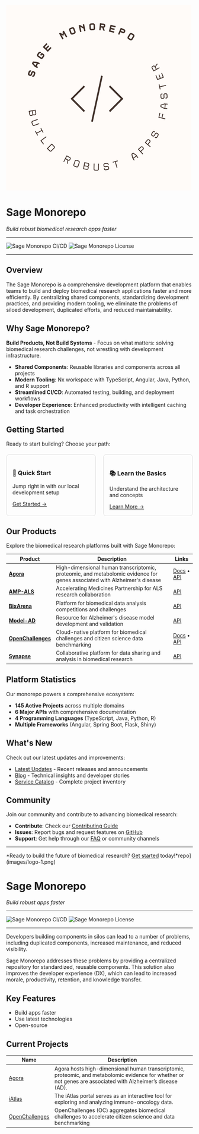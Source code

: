 ![sage-mono-repo](images/logo-1.png)

# Sage Monorepo

_Build robust biomedical research apps faster_

---

<img src="https://img.shields.io/github/actions/workflow/status/Sage-Bionetworks/sage-monorepo/ci.yml?branch=main&color=007acc&labelColor=555555&logoColor=ffffff&style=for-the-badge&logo=github&label=CI/CD" alt="Sage Monorepo CI/CD" />
<img src="https://img.shields.io/github/license/Sage-Bionetworks/sage-monorepo.svg?color=007acc&labelColor=555555&logoColor=ffffff&style=for-the-badge&logo=github)](https://github.com/Sage-Bionetworks/sage-monorepo/blob/main/LICENSE" alt="Sage Monorepo License" />

---

## Overview

The Sage Monorepo is a comprehensive development platform that enables teams to build and deploy biomedical research applications faster and more efficiently. By centralizing shared components, standardizing development practices, and providing modern tooling, we eliminate the problems of siloed development, duplicated efforts, and reduced maintainability.

## Why Sage Monorepo?

**Build Products, Not Build Systems** - Focus on what matters: solving biomedical research challenges, not wrestling with development infrastructure.

- **Shared Components**: Reusable libraries and components across all projects
- **Modern Tooling**: Nx workspace with TypeScript, Angular, Java, Python, and R support
- **Streamlined CI/CD**: Automated testing, building, and deployment workflows
- **Developer Experience**: Enhanced productivity with intelligent caching and task orchestration

## Getting Started

Ready to start building? Choose your path:

<div style="display: grid; grid-template-columns: 1fr 1fr; gap: 20px; margin: 20px 0;">
  <div style="border: 1px solid #ddd; border-radius: 8px; padding: 16px;">
    <h3>🚀 Quick Start</h3>
    <p>Jump right in with our local development setup</p>
    <a href="getting-started/local-dev.md">Get Started →</a>
  </div>
  <div style="border: 1px solid #ddd; border-radius: 8px; padding: 16px;">
    <h3>📚 Learn the Basics</h3>
    <p>Understand the architecture and concepts</p>
    <a href="getting-started/what-is-nx.md">Learn More →</a>
  </div>
</div>

## Our Products

Explore the biomedical research platforms built with Sage Monorepo:

| Product | Description | Links |
|---------|-------------|-------|
| **[Agora](https://agora.adknowledgeportal.org/genes)** | High-dimensional human transcriptomic, proteomic, and metabolomic evidence for genes associated with Alzheimer's disease | [Docs](reference/agora.md) • [API](reference/api/agora.md) |
| **[AMP-ALS](https://www.amp-als.org/)** | Accelerating Medicines Partnership for ALS research collaboration | [API](reference/api/amp-als.md) |
| **[BixArena](https://bixarena.synapse.org/)** | Platform for biomedical data analysis competitions and challenges | [API](reference/api/bixarena.md) |
| **[Model-AD](https://www.model-ad.org/)** | Resource for Alzheimer's disease model development and validation | [API](reference/api/model-ad.md) |
| **[OpenChallenges](https://openchallenges.io/home)** | Cloud-native platform for biomedical challenges and citizen science data benchmarking | [Docs](reference/oc-microservices.md) • [API](reference/api/openchallenges.md) |
| **[Synapse](https://www.synapse.org/)** | Collaborative platform for data sharing and analysis in biomedical research | [API](reference/api/synapse.md) |

## Platform Statistics

Our monorepo powers a comprehensive ecosystem:

- **145 Active Projects** across multiple domains
- **6 Major APIs** with comprehensive documentation
- **4 Programming Languages** (TypeScript, Java, Python, R)
- **Multiple Frameworks** (Angular, Spring Boot, Flask, Shiny)

## What's New

Check out our latest updates and improvements:

- [Latest Updates](news.md) - Recent releases and announcements
- [Blog](blog/index.md) - Technical insights and developer stories
- [Service Catalog](reference/services.md) - Complete project inventory

## Community

Join our community and contribute to advancing biomedical research:

- **Contribute**: Check our [Contributing Guide](contributions/overview.md)
- **Issues**: Report bugs and request features on [GitHub](https://github.com/Sage-Bionetworks/sage-monorepo/issues)
- **Support**: Get help through our [FAQ](developers-guide/faq.md) or community channels

---

*Ready to build the future of biomedical research? [Get started](getting-started/local-dev.md) today!*repo](images/logo-1.png)

# Sage Monorepo

_Build robust apps faster_

---

<img src="https://img.shields.io/github/actions/workflow/status/Sage-Bionetworks/sage-monorepo/ci.yml?branch=main&color=007acc&labelColor=555555&logoColor=ffffff&style=for-the-badge&logo=github&label=CI/CD" alt="Sage Monorepo CI/CD" />
<img src="https://img.shields.io/github/license/Sage-Bionetworks/sage-monorepo.svg?color=007acc&labelColor=555555&logoColor=ffffff&style=for-the-badge&logo=github)](https://github.com/Sage-Bionetworks/sage-monorepo/blob/main/LICENSE" alt="Sage Monorepo License" />

---

Developers building components in silos can lead to a number of problems, including duplicated
components, increased maintenance, and reduced visibility.

Sage Monorepo addresses these problems by providing a centralized repository for standardized,
reusable components. This solution also improves the developer experience (DX), which can lead to
increased morale, productivity, retention, and knowledge transfer.

## Key Features

- Build apps faster
- Use latest technologies
- Open-source

## Current Projects

| Name                                               | Description                                                                                                                                                   |
| -------------------------------------------------- | ------------------------------------------------------------------------------------------------------------------------------------------------------------- |
| [Agora](https://agora.adknowledgeportal.org/genes) | Agora hosts high-dimensional human transcriptomic, proteomic, and metabolomic evidence for whether or not genes are associated with Alzheimer’s disease (AD). |
| [iAtlas](https://isb-cgc.shinyapps.io/iatlas/)     | The iAtlas portal serves as an interactive tool for exploring and analyzing immuno-oncology data.                                                             |
| [OpenChallenges](https://openchallenges.io/home)   | OpenChallenges (OC) aggregates biomedical challenges to accelerate citizen science and data benchmarking                                                      |
